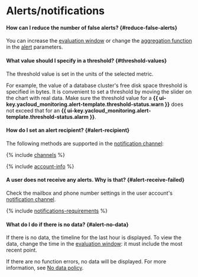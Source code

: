 # Alerts/notifications

#### How can I reduce the number of false alerts? {#reduce-false-alerts}

You can increase the [evaluation window](../../monitoring/concepts/alerting/alert.md#evaluation-window) or change the [aggregation function](../../monitoring/concepts/alerting/alert.md#aggregation) in the [alert](../../monitoring/concepts/alerting/alert.md#alert-parameters) parameters.

#### What value should I specify in a threshold? {#threshold-values}

The threshold value is set in the units of the selected metric.

For example, the value of a database cluster's free disk space threshold is specified in bytes. It is convenient to set a threshold by moving the slider on the chart with real data. Make sure the threshold value for a **{{ ui-key.yacloud_monitoring.alert-template.threshold-status.warn }}** does not exceed that for an **{{ ui-key.yacloud_monitoring.alert-template.threshold-status.alarm }}**.

#### How do I set an alert recipient? {#alert-recipient}

The following methods are supported in the [notification channel](../../monitoring/concepts/alerting/notification-channel.md):

{% include [channels](../../_includes/monitoring/channels.md) %}

{% include [account-info](../../_includes/monitoring/account-info.md) %}

#### A user does not receive any alerts. Why is that? {#alert-receive-failed}

Check the mailbox and phone number settings in the user account's [notification channel](../../monitoring/concepts/alerting/notification-channel.md).

{% include [notifications-requirements](../../_includes/monitoring/notifications-requirements.md) %}

#### What do I do if there is no data? {#alert-no-data}

If there is no data, the timeline for the last hour is displayed. To view the data, change the time in the [evaluation window](../../monitoring/concepts/alerting/alert.md#evaluation-window): it must include the most recent point.

If there are no function errors, no data will be displayed. For more information, see [No data policy](../../compute/concepts/vm-metadata.md).